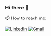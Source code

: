 ### Hi there 👋

<!--
**gcordeiroc/gcordeiroc** is a ✨ _special_ ✨ repository because its `README.md` (this file) appears on your GitHub profile.

Here are some ideas to get you started:

- 🔭 I’m currently working on ...
- 🌱 I’m currently learning ...
- 👯 I’m looking to collaborate on ...
- 🤔 I’m looking for help with ...
- 💬 Ask me about ...
 ...
- 😄 Pronouns: ...
- ⚡ Fun fact: ...
-->

📫 How to reach me:
  
[![LinkedIn](https://img.shields.io/badge/linkedin-%230077B5.svg?style=for-the-badge&logo=linkedin&logoColor=white)](https://www.linkedin.com/in/gabriel-cordeiro-cunha/) [![Gmail](https://img.shields.io/badge/Gmail-D14836?style=for-the-badge&logo=gmail&logoColor=white)](mailto:gabriel.cordeiroc03@gmail.com)
